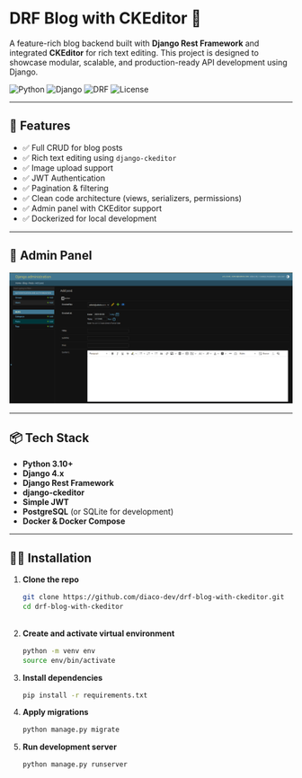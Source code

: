 # DRF Blog with CKEditor 📝

A feature-rich blog backend built with **Django Rest Framework** and integrated **CKEditor** for rich text editing. This project is designed to showcase modular, scalable, and production-ready API development using Django.

![Python](https://img.shields.io/badge/python-3.10-blue)
![Django](https://img.shields.io/badge/django-4.2-green)
![DRF](https://img.shields.io/badge/DRF-3.14-orange)
![License](https://img.shields.io/github/license/YOUR_USERNAME/drf-blog-with-ckeditor)

---

## 🚀 Features

- ✅ Full CRUD for blog posts
- ✅ Rich text editing using `django-ckeditor`
- ✅ Image upload support
- ✅ JWT Authentication
- ✅ Pagination & filtering
- ✅ Clean code architecture (views, serializers, permissions)
- ✅ Admin panel with CKEditor support
- ✅ Dockerized for local development

---

## 📸 Admin Panel

![Use Case Diagram](img.png)

---

## 📦 Tech Stack

- **Python 3.10+**
- **Django 4.x**
- **Django Rest Framework**
- **django-ckeditor**
- **Simple JWT**
- **PostgreSQL** (or SQLite for development)
- **Docker & Docker Compose**

---

## 🧑‍💻 Installation

1. **Clone the repo**
   ```bash
   git clone https://github.com/diaco-dev/drf-blog-with-ckeditor.git 
   cd drf-blog-with-ckeditor
  
2. **Create and activate virtual environment**
   ```bash
   python -m venv env
   source env/bin/activate
     ```
3. **Install dependencies**
   ```bash
   pip install -r requirements.txt
   ```
4. **Apply migrations**
   ```bash
   python manage.py migrate
   ```
5. **Run development server**
   ```bash
   python manage.py runserver
   ```

